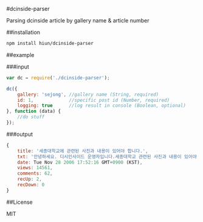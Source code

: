 #dcinside-parser

Parsing dcinside article by gallery name & article number

##installation

```bash
npm install hiun/dcinside-parser
```

##example

###input

```javascript
var dc = require('./dcinside-parser');

dc({
    gallery: 'sejong', //gallery name (String, required)
    id: 1,             //specific post id (Number, required)
    logging: true      //log result in console (Boolean, optional)
}, function (data) {
    //do stuff
});
```

###output
```javascript
{ 
    title: '세종대학교에 관련된 사진과 내용이 있어야 합니다.',
    txt: '안녕하세요. 디시인사이드 운영자입니다.세종대학교 관련된 사진과 내용이 있어야 합니다. 비방, 욕설, 음란물 등록 시 삭제 및 차단 조치가 되고 민, 형사상의 불이익을 받으실 수 있습니다. 기타 자세한 사항은 갤러리 상단의 갤러리 이용안내를 참고해 주시기 바랍니다.감사합니다.',
    date: Tue Nov 28 2006 17:52:16 GMT+0900 (KST),
    views: 14561,
    comments: 62,
    recUp: 2,
    recDown: 0 
}
```

##License

MIT